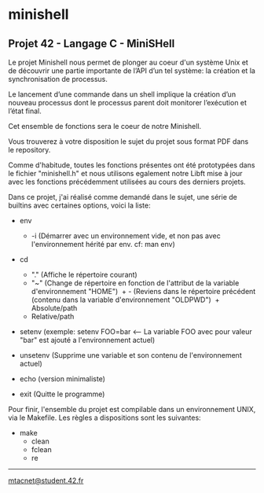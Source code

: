 # minishell
Projet 42 - Langage C - MiniSHell
-----------------------------------------------------------------------------------------------------------------------------------------------

Le projet Minishell nous permet de plonger au coeur d'un système Unix et de découvrir une partie importante de l’API d’un tel système: la création et la synchronisation de processus. 

Le lancement d’une commande dans un shell implique la création d’un nouveau processus dont le processus parent doit monitorer l’exécution et l’état final.

Cet ensemble de fonctions sera le coeur de notre Minishell.

Vous trouverez à votre disposition le sujet du projet sous format PDF dans le repository.

Comme d'habitude, toutes les fonctions présentes ont été prototypées dans le fichier "minishell.h" et nous utilisons egalement notre Libft mise à jour avec les fonctions précédemment utilisées au cours des derniers projets.

Dans ce projet, j'ai réalisé comme demandé dans le sujet, une série de builtins avec certaines options, voici la liste:

- env
  + -i (Démarrer  avec  un  environnement  vide, et non pas avec l'environnement hérité par env. cf: man env)

- cd
  + "." (Affiche le répertoire courant)
  + "~" (Change de répertoire en fonction de l'attribut de la variable d'environnement "HOME")
  + - (Reviens dans le répertoire précédent (contenu dans la variable d'environnement "OLDPWD")
  + Absolute/path
  + Relative/path

- setenv (exemple: setenv FOO=bar <-- La variable FOO avec pour valeur "bar" est ajouté a l'environnement actuel)
- unsetenv (Supprime une variable et son contenu de l'environnement actuel)
- echo (version minimaliste)
- exit (Quitte le programme)

Pour finir, l'ensemble du projet est compilable dans un environnement UNIX, via le Makefile. Les règles a dispositions sont les suivantes:
- make
  + clean 
  + fclean
  + re
  
-----------------------------------------------------------------------------------------------------------------------------------------------
mtacnet@student.42.fr
